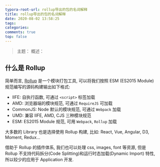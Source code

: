 ```yaml
---
typora-root-url: rollup导出的包的名词解释
title: rollup导出的包的名词解释
date: 2020-08-02 13:58:25
tags:
categories: 
comments: true
top: false
---
```


> 主题：
> 概述：

<!--正文-->
<!--more-->

## 什么是 Rollup

简单而言, [Rollup](https://link.zhihu.com/?target=https%3A//rollupjs.org/guide/en) 是一个模块打包工具, 可以将我们按照 ESM (ES2015 Module) 规范编写的源码构建输出如下格式:

- IIFE: 自执行函数, 可通过 `<script>` 标签加载
- AMD: 浏览器端的模块规范, 可通过 `RequireJS` 可加载
- CommonJS: Node 默认的模块规范, 可通过 `Webpack` 加载
- UMD: 兼容 IIFE, AMD, CJS 三种模块规范
- ESM: ES2015 Module 规范, 可用 `Webpack`, `Rollup` 加载

大多数的 Library 也是选择使用 Rollup 构建, 比如: React, Vue, Angular, D3, Moment, Redux…

借助于 Rollup 的插件体系, 我们也可以处理 css, images, font 等资源, 但是 Rollup 不支持代码拆分(Code Splitting)和运行时态加载(Dynamic Import) 特性, 所以较少的应用于 Application 开发.